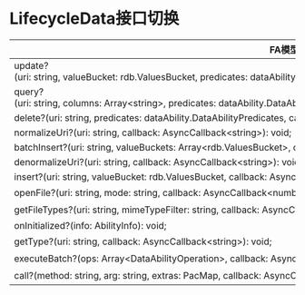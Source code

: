 # LifecycleData接口切换
<!--Kit: Ability Kit-->
<!--Subsystem: Ability-->
<!--Owner: @xialiangwei-->
<!--Designer: @jsjzju-->
<!--Tester: @lixueqing513-->
<!--Adviser: @huipeizi-->


  | FA模型接口 | Stage模型接口对应d.ts文件 | Stage模型对应接口 | 
| -------- | -------- | -------- |
| update?(uri:&nbsp;string,&nbsp;valueBucket:&nbsp;rdb.ValuesBucket,&nbsp;predicates:&nbsp;dataAbility.DataAbilityPredicates,&nbsp;callback:&nbsp;AsyncCallback&lt;number&gt;):&nbsp;void; | \@ohos.application.DataShareExtensionAbility.d.ts | [update?(uri:&nbsp;string,&nbsp;predicates:&nbsp;dataSharePredicates.DataSharePredicates,&nbsp;valueBucket:&nbsp;ValuesBucket,&nbsp;callback:&nbsp;AsyncCallback&lt;number&gt;):&nbsp;void;](../reference/apis-arkdata/js-apis-application-dataShareExtensionAbility-sys.md#update) |
| query?(uri:&nbsp;string,&nbsp;columns:&nbsp;Array&lt;string&gt;,&nbsp;predicates:&nbsp;dataAbility.DataAbilityPredicates,&nbsp;callback:&nbsp;AsyncCallback&lt;ResultSet&gt;):&nbsp;void; | \@ohos.application.DataShareExtensionAbility.d.ts | [query?(uri:&nbsp;string,&nbsp;predicates:&nbsp;dataSharePredicates.DataSharePredicates,&nbsp;columns:&nbsp;Array&lt;string&gt;,&nbsp;callback:&nbsp;AsyncCallback&lt;Object&gt;):&nbsp;void;](../reference/apis-arkdata/js-apis-application-dataShareExtensionAbility-sys.md#query) |
| delete?(uri:&nbsp;string,&nbsp;predicates:&nbsp;dataAbility.DataAbilityPredicates,&nbsp;callback:&nbsp;AsyncCallback&lt;number&gt;):&nbsp;void; | \@ohos.application.DataShareExtensionAbility.d.ts | [delete?(uri:&nbsp;string,&nbsp;predicates:&nbsp;dataSharePredicates.DataSharePredicates,&nbsp;callback:&nbsp;AsyncCallback&lt;number&gt;):&nbsp;void;](../reference/apis-arkdata/js-apis-application-dataShareExtensionAbility-sys.md#delete) |
| normalizeUri?(uri:&nbsp;string,&nbsp;callback:&nbsp;AsyncCallback&lt;string&gt;):&nbsp;void; | \@ohos.application.DataShareExtensionAbility.d.ts | [normalizeUri?(uri:&nbsp;string,&nbsp;callback:&nbsp;AsyncCallback&lt;string&gt;):&nbsp;void;](../reference/apis-arkdata/js-apis-application-dataShareExtensionAbility-sys.md#normalizeuri) |
| batchInsert?(uri:&nbsp;string,&nbsp;valueBuckets:&nbsp;Array&lt;rdb.ValuesBucket&gt;,&nbsp;callback:&nbsp;AsyncCallback&lt;number&gt;):&nbsp;void; | \@ohos.application.DataShareExtensionAbility.d.ts | [batchInsert?(uri:&nbsp;string,&nbsp;valueBuckets:&nbsp;Array&lt;ValuesBucket&gt;,&nbsp;callback:&nbsp;AsyncCallback&lt;number&gt;):&nbsp;void;](../reference/apis-arkdata/js-apis-application-dataShareExtensionAbility-sys.md#batchinsert) |
| denormalizeUri?(uri:&nbsp;string,&nbsp;callback:&nbsp;AsyncCallback&lt;string&gt;):&nbsp;void; | \@ohos.application.DataShareExtensionAbility.d.ts | [denormalizeUri?(uri:&nbsp;string,&nbsp;callback:&nbsp;AsyncCallback&lt;string&gt;):&nbsp;void;](../reference/apis-arkdata/js-apis-application-dataShareExtensionAbility-sys.md#denormalizeuri) |
| insert?(uri:&nbsp;string,&nbsp;valueBucket:&nbsp;rdb.ValuesBucket,&nbsp;callback:&nbsp;AsyncCallback&lt;number&gt;):&nbsp;void; | \@ohos.application.DataShareExtensionAbility.d.ts | [insert?(uri:&nbsp;string,&nbsp;valueBucket:&nbsp;ValuesBucket,&nbsp;callback:&nbsp;AsyncCallback&lt;number&gt;):&nbsp;void;](../reference/apis-arkdata/js-apis-application-dataShareExtensionAbility-sys.md#insert) |
| openFile?(uri:&nbsp;string,&nbsp;mode:&nbsp;string,&nbsp;callback:&nbsp;AsyncCallback&lt;number&gt;):&nbsp;void; | Stage模型无对应接口 | Stage模型不支持uri跨进程访问，建议通过want携带fd和文件信息进行跨进程文件访问，参考[通过startAbility拉起文件处理类应用](file-processing-apps-startup.md)。 |
| getFileTypes?(uri:&nbsp;string,&nbsp;mimeTypeFilter:&nbsp;string,&nbsp;callback:&nbsp;AsyncCallback&lt;Array&lt;string&gt;&gt;):&nbsp;void; | Stage模型无对应接口 | Stage模型不支持uri跨进程访问，建议通过want携带fd和文件信息进行跨进程文件访问，参考[通过startAbility拉起文件处理类应用](file-processing-apps-startup.md)。 |
| onInitialized?(info:&nbsp;AbilityInfo):&nbsp;void; | \@ohos.application.DataShareExtensionAbility.d.ts | [onCreate?(want:&nbsp;Want,&nbsp;callback:&nbsp;AsyncCallback&lt;void&gt;):&nbsp;void;](../reference/apis-arkdata/js-apis-application-dataShareExtensionAbility-sys.md#oncreate) |
| getType?(uri:&nbsp;string,&nbsp;callback:&nbsp;AsyncCallback&lt;string&gt;):&nbsp;void; | Stage模型无对应接口 | Stage模型不支持uri跨进程访问，建议通过want携带fd和文件信息进行跨进程文件访问，参考[通过startAbility拉起文件处理类应用](file-processing-apps-startup.md)。 |
| executeBatch?(ops:&nbsp;Array&lt;DataAbilityOperation&gt;,&nbsp;callback:&nbsp;AsyncCallback&lt;Array&lt;DataAbilityResult&gt;&gt;):&nbsp;void; | Stage模型无对应接口 | 暂时未提供对应接口 |
| call?(method:&nbsp;string,&nbsp;arg:&nbsp;string,&nbsp;extras:&nbsp;PacMap,&nbsp;callback:&nbsp;AsyncCallback&lt;PacMap&gt;):&nbsp;void; | Stage模型无对应接口 | 暂时未提供对应接口 |
